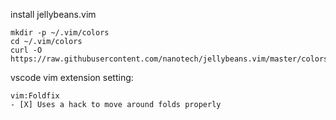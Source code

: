 install jellybeans.vim
```
mkdir -p ~/.vim/colors
cd ~/.vim/colors
curl -O https://raw.githubusercontent.com/nanotech/jellybeans.vim/master/colors/jellybeans.vim
```

vscode vim extension setting:
```
vim:Foldfix
- [X] Uses a hack to move around folds properly
```

